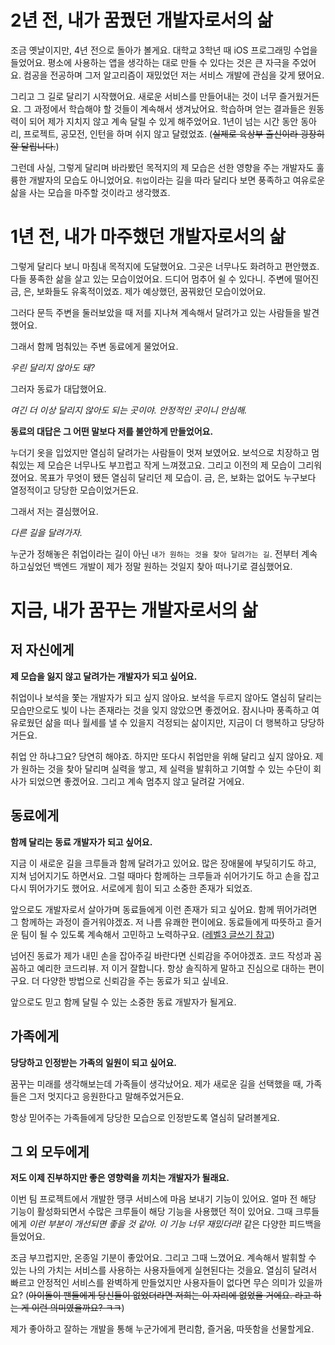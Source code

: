 # 2년 전, 내가 꿈꿨던 개발자로서의 삶

조금 옛날이지만, 4년 전으로 돌아가 볼게요. 
대학교 3학년 때 iOS 프로그래밍 수업을 들었어요. 평소에 사용하는 앱을 생각하는 대로 만들 수 있다는 것은 큰 자극을 주었어요.
컴공을 전공하며 그저 알고리즘이 재밌었던 저는 서비스 개발에 관심을 갖게 됐어요.


그리고 그 길로 달리기 시작했어요. 새로운 서비스를 만들어내는 것이 너무 즐거웠거든요. 
그 과정에서 학습해야 할 것들이 계속해서 생겨났어요. 학습하며 얻는 결과들은 원동력이 되어 제가 지치지 않고 계속 달릴 수 있게 해주었어요. 
1년이 넘는 시간 동안 동아리, 프로젝트, 공모전, 인턴을 하며 쉬지 않고 달렸었죠. (~~실제로 육상부 출신이라 굉장히 잘 달립니다.~~)


그런데 사실, 그렇게 달리며 바라봤던 목적지의 제 모습은 선한 영향을 주는 개발자도 훌륭한 개발자의 모습도 아니었어요. 
`취업`이라는 길을 따라 달리다 보면 풍족하고 여유로운 삶을 사는 모습을 마주할 것이라고 생각했죠.

# 1년 전, 내가 마주했던 개발자로서의 삶

그렇게 달리다 보니 마침내 목적지에 도달했어요.
그곳은 너무나도 화려하고 편안했죠. 다들 풍족한 삶을 살고 있는 모습이었어요. 
드디어 멈추어 쉴 수 있다니. 주변에 떨어진 금, 은, 보화들도 유혹적이었죠.
제가 예상했던, 꿈꿔왔던 모습이었어요.


그러다 문득 주변을 둘러보았을 때 저를 지나쳐 계속해서 달려가고 있는 사람들을 발견했어요.

그래서 함께 멈춰있는 주변 동료에게 물었어요. 

*우린 달리지 않아도 돼?*

그러자 동료가 대답했어요. 

*여긴 더 이상 달리지 않아도 되는 곳이야. 안정적인 곳이니 안심해.*


**동료의 대답은 그 어떤 말보다 저를 불안하게 만들었어요.** 

누더기 옷을 입었지만 열심히 달려가는 사람들이 멋져 보였어요.
보석으로 치장하고 멈춰있는 제 모습은 너무나도 부끄럽고 작게 느껴졌고요.
그리고 이전의 제 모습이 그리워졌어요. 목표가 무엇이 됐든 열심히 달리던 제 모습이. 
금, 은, 보화는 없어도 누구보다 열정적이고 당당한 모습이었거든요.


그래서 저는 결심했어요.

*다른 길을 달려가자.*

누군가 정해놓은 취업이라는 길이 아닌  `내가 원하는 것을 찾아 달려가는 길`.
전부터 계속 하고싶었던 백엔드 개발이 제가 정말 원하는 것일지 찾아 떠나기로 결심했어요.



# 지금, 내가 꿈꾸는 개발자로서의 삶

## 저 자신에게

**제 모습을 잃지 않고 달려가는 개발자가 되고 싶어요.**

취업이나 보석을 쫓는 개발자가 되고 싶지 않아요. 
보석을 두르지 않아도 열심히 달리는 모습만으로도 빛이 나는 존재라는 것을 잊지 않았으면 좋겠어요. 
잠시나마 풍족하고 여유로웠던 삶을 떠나 월세를 낼 수 있을지 걱정되는 삶이지만, 지금이 더 행복하고 당당하거든요.

취업 안 하냐그요? 당연히 해야죠. 
하지만 또다시 취업만을 위해 달리고 싶지 않아요. 
제가 원하는 것을 찾아 달리며 실력을 쌓고, 제 실력을 발휘하고 기여할 수 있는 수단이 회사가 되었으면 좋겠어요. 
그리고 계속 멈추지 않고 달려갈 거에요.


## 동료에게

**함께 달리는 동료 개발자가 되고 싶어요.**

지금 이 새로운 길을 크루들과 함께 달려가고 있어요. 
많은 장애물에 부딪히기도 하고, 지쳐 넘어지기도 하면서요. 
그럴 때마다 함께하는 크루들과 쉬어가기도 하고 손을 잡고 다시 뛰어가기도 했어요. 
서로에게 힘이 되고 소중한 존재가 되었죠.

앞으로도 개발자로서 살아가며 동료들에게 이런 존재가 되고 싶어요. 
함께 뛰어가려면 그 함께하는 과정이 즐거워야겠죠. 
저 나름 유쾌한 편이에요. 
동료들에게 따뜻하고 즐거운 팀이 될 수 있도록 계속해서 고민하고 노력하구요. 
([레벨3 글쓰기 참고](https://github.com/sure-why-not/woowa-writing-4/blob/sure-why-not/level-3.md)) 

넘어진 동료가 제가 내민 손을 잡아주길 바란다면 신뢰감을 주어야겠죠.
코드 작성과 꼼꼼하고 예리한 코드리뷰. 저 이거 잘합니다. 
항상 솔직하게 말하고 진심으로 대하는 편이구요. 
더 다양한 방법으로 신뢰감을 주는 동료가 되고 싶네요.

앞으로도 믿고 함께 달릴 수 있는 소중한 동료 개발자가 될게요.

## 가족에게

**당당하고 인정받는 가족의 일원이 되고 싶어요.** 

꿈꾸는 미래를 생각해보는데 가족들이 생각났어요.
제가 새로운 길을 선택했을 때, 가족들은 그저 멋지다고 응원한다고 말해주었거든요.

항상 믿어주는 가족들에게 당당한 모습으로 인정받도록 열심히 달려볼게요.

## 그 외 모두에게

**저도 이제 진부하지만 좋은 영향력을 끼치는 개발자가 될래요.**

이번 팀 프로젝트에서 개발한 땡쿠 서비스에 마음 보내기 기능이 있어요. 
얼마 전 해당 기능이 활성화되면서 수많은 크루들이 해당 기능을 사용했던 적이 있어요. 
그때 크루들에게 *이런 부분이 개선되면 좋을 것 같아.* *이 기능 너무 재밌더라!* 같은 다양한 피드백을 들었어요. 

조금 부끄럽지만, 온종일 기분이 좋았어요. 그리고 그때 느꼈어요. 
계속해서 발휘할 수 있는 나의 가치는 서비스를 사용하는 사용자들에게 실현된다는 것을요. 
열심히 달려서 빠르고 안정적인 서비스를 완벽하게 만들었지만 사용자들이 없다면 무슨 의미가 있을까요? 
(~~아이돌이 팬들에게 당신들이 없었더라면 저희는 이 자리에 없었을 거에요. 라고 하는 게 이런 의미였을까요? ㅋㅋ~~)

제가 좋아하고 잘하는 개발을 통해 누군가에게 편리함, 즐거움, 따뜻함을 선물할게요.
